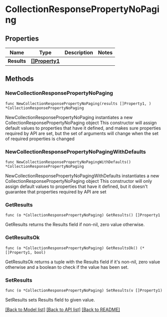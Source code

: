 # CollectionResponsePropertyNoPaging

## Properties

Name | Type | Description | Notes
------------ | ------------- | ------------- | -------------
**Results** | [**[]Property1**](Property1.md) |  | 

## Methods

### NewCollectionResponsePropertyNoPaging

`func NewCollectionResponsePropertyNoPaging(results []Property1, ) *CollectionResponsePropertyNoPaging`

NewCollectionResponsePropertyNoPaging instantiates a new CollectionResponsePropertyNoPaging object
This constructor will assign default values to properties that have it defined,
and makes sure properties required by API are set, but the set of arguments
will change when the set of required properties is changed

### NewCollectionResponsePropertyNoPagingWithDefaults

`func NewCollectionResponsePropertyNoPagingWithDefaults() *CollectionResponsePropertyNoPaging`

NewCollectionResponsePropertyNoPagingWithDefaults instantiates a new CollectionResponsePropertyNoPaging object
This constructor will only assign default values to properties that have it defined,
but it doesn't guarantee that properties required by API are set

### GetResults

`func (o *CollectionResponsePropertyNoPaging) GetResults() []Property1`

GetResults returns the Results field if non-nil, zero value otherwise.

### GetResultsOk

`func (o *CollectionResponsePropertyNoPaging) GetResultsOk() (*[]Property1, bool)`

GetResultsOk returns a tuple with the Results field if it's non-nil, zero value otherwise
and a boolean to check if the value has been set.

### SetResults

`func (o *CollectionResponsePropertyNoPaging) SetResults(v []Property1)`

SetResults sets Results field to given value.



[[Back to Model list]](../README.md#documentation-for-models) [[Back to API list]](../README.md#documentation-for-api-endpoints) [[Back to README]](../README.md)


